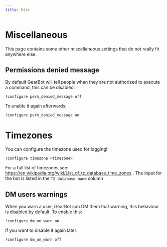 ```yaml
---
title: Misc
---
```

# Miscellaneous
This page contains some other miscellaneous settings that do not really fit anywhere else.

## Permissions denied message
By default GearBot will tell people when they are not authorized to execute a command, this can be disabled:
```
!configure perm_denied_message off
```
To enable it again afterwards:
```
!configure perm_denied_message on
```

# Timezones
You can configure the timezone used for logging!:
```
!configure timezone <timezone>
```
For a full list of timezones see: https://en.wikipedia.org/wiki/List_of_tz_database_time_zones . The input for the bot is listed in the ``TZ database name`` column

## DM users warnings
When you warn a user, GearBot can DM them that warning, this behaviour is disabled by default.
To enable this:
```
!configure dm_on_warn on
```

If you want to disable it again later:
```
!configure dm_on_warn off
```

